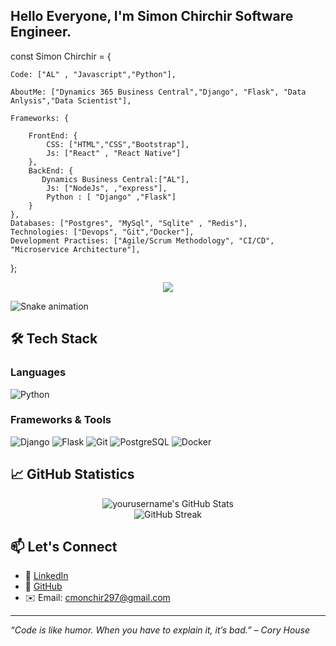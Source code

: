 ## Hello Everyone, I'm Simon Chirchir Software Engineer.
const Simon Chirchir = {

    Code: ["AL" , "Javascript","Python"],

    AboutMe: ["Dynamics 365 Business Central","Django", "Flask", "Data Anlysis","Data Scientist"],

    Frameworks: {

        FrontEnd: {
            CSS: ["HTML","CSS","Bootstrap"],
            Js: ["React" , "React Native"]
        },
        BackEnd: {
           Dynamics Business Central:["AL"],
            Js: ["NodeJs", ,"express"],
            Python : [ "Django" ,"Flask"]
        }
    },
    Databases: ["Postgres", "MySql", "Sqlite" , "Redis"],
    Technologies: ["Devops", "Git","Docker"],
    Development Practises: ["Agile/Scrum Methodology", "CI/CD", "Microservice Architecture"],
    
};

<p align="center">
  <img src="https://capsule-render.vercel.app/api?text=Hey Everyone!🕹️&animation=fadeIn&type=waving&color=gradient&height=100"/>
</p>

![Snake animation](https://github.com/thepiyushmalhotra/thepiyushmalhotra/blob/output/github-contribution-grid-snake.svg)
<!--
**simon-chirchir/simon-chirchir** is a ✨ _special_ ✨ repository because its `README.md` (this file) appears on your GitHub profile.

Here are some ideas to get you started:

- 🔭 I’m currently working on ...
- 🌱 I’m currently learning ...
- 👯 I’m looking to collaborate on ...
- 🤔 I’m looking for help with ...
- 💬 Ask me about ...
- 📫 How to reach me: ...
- 😄 Pronouns: ...
- ⚡ Fun fact: ...
-->


## 🛠️ Tech Stack

### Languages
![Python](https://img.shields.io/badge/-Python-3776AB?style=flat&logo=python&logoColor=white)

### Frameworks & Tools
![Django](https://img.shields.io/badge/-Django-092E20?style=flat&logo=django&logoColor=white)
![Flask](https://img.shields.io/badge/-Flask-000000?style=flat&logo=flask&logoColor=white)
![Git](https://img.shields.io/badge/-Git-F05032?style=flat&logo=git&logoColor=white)
![PostgreSQL](https://img.shields.io/badge/-PostgreSQL-336791?style=flat&logo=postgresql&logoColor=white)
![Docker](https://img.shields.io/badge/-Docker-2496ED?style=flat&logo=docker&logoColor=white)

## 📈 GitHub Statistics

<p align="center">
  <img src="https://github-readme-stats.vercel.app/api?username=yourusername&show_icons=true&theme=radical" alt="yourusername's GitHub Stats" />
  <br/>
  <img src="https://github-readme-streak-stats.herokuapp.com/?user=yourusername&theme=radical" alt="GitHub Streak" />
</p>

## 📫 Let's Connect

- 💼 [LinkedIn](https://www.linkedin.com/in/kipkorir-chirchir)
- 🐙 [GitHub](https://github.com/simon-chirchir)
- ✉️ Email: cmonchir297@gmail.com

---

_“Code is like humor. When you have to explain it, it’s bad.” – Cory House_

